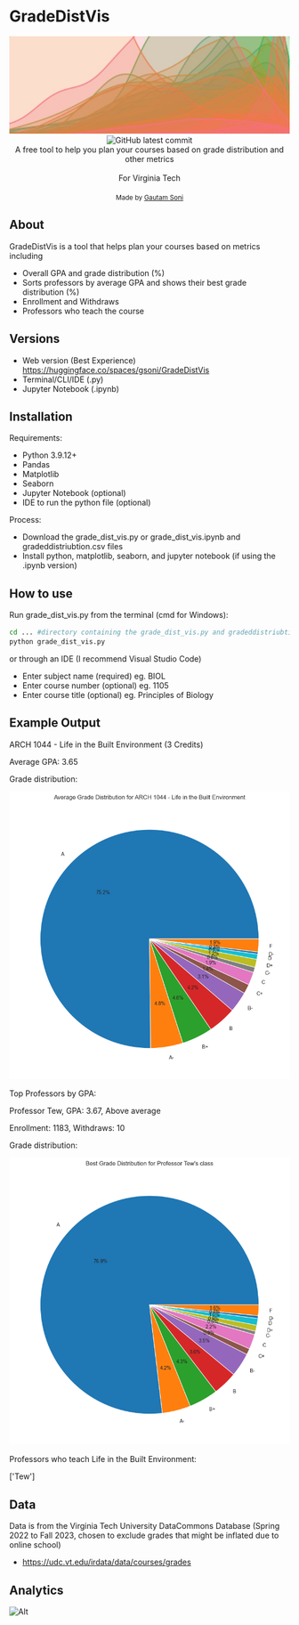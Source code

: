 # GradeDistVis

<p align="center">
	<img alt="" src="https://github.com/gsoni1/GradeDist/blob/main/smoothhhh.jpg">
	<br>
	<img alt="GitHub latest commit" src="https://img.shields.io/github/last-commit/gsoni1/GradeDist">
	<br>
	<span>A free tool to help you plan your courses based on grade distribution and other metrics</span><br><br>
	<span>For Virginia Tech</span><br><br>
	<small>Made by <a href="https://www.linkedin.com/in/gsoni16/">Gautam Soni</a></small>
</p>

## About

GradeDistVis is a tool that helps plan your courses based on metrics including

- Overall GPA and grade distribution (%)
- Sorts professors by average GPA and shows their best grade distribution (%)
- Enrollment and Withdraws
- Professors who teach the course

## Versions
- Web version (Best Experience) https://huggingface.co/spaces/gsoni/GradeDistVis
- Terminal/CLI/IDE (.py)
- Jupyter Notebook (.ipynb)

## Installation
Requirements:
- Python 3.9.12+
- Pandas
- Matplotlib
- Seaborn
- Jupyter Notebook (optional)
- IDE to run the python file (optional)
  
Process:
- Download the grade_dist_vis.py or grade_dist_vis.ipynb and gradeddistriubtion.csv files
- Install python, matplotlib, seaborn, and jupyter notebook (if using the .ipynb version)

## How to use
Run grade_dist_vis.py from the terminal (cmd for Windows):
```sh
cd ... #directory containing the grade_dist_vis.py and gradeddistriubtion.csv files
python grade_dist_vis.py
```
or through an IDE (I recommend Visual Studio Code)

- Enter subject name (required) eg. BIOL
- Enter course number (optional) eg. 1105
- Enter course title (optional) eg. Principles of Biology

## Example Output
ARCH 1044 - Life in the Built Environment (3 Credits)

Average GPA: 3.65

Grade distribution:

![alt text](https://github.com/gsoni1/GradeDist/blob/main/output.png)

Top Professors by GPA:

Professor Tew, GPA: 3.67, Above average

Enrollment: 1183, Withdraws: 10

Grade distribution:

![alt text](https://github.com/gsoni1/GradeDist/blob/main/output2.png)

Professors who teach Life in the Built Environment:

['Tew']
## Data

Data is from the Virginia Tech University DataCommons Database (Spring 2022 to Fall 2023, chosen to exclude grades that might be inflated due to online school)

- https://udc.vt.edu/irdata/data/courses/grades

## Analytics
![Alt](https://repobeats.axiom.co/api/embed/1df85e0eedd5a0f5eb87cb1f703ccdce58b9c47f.svg "Repobeats analytics image")
